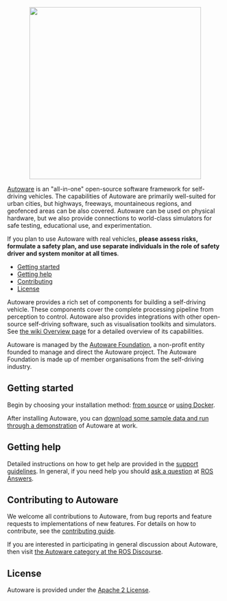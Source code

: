 <div align="center"><img src="docs/images/autoware_logo_1.png" width="400"/></div>

[Autoware](https://www.autoware.org) is an "all-in-one" open-source software framework for self-driving vehicles.
The capabilities of Autoware are primarily well-suited for urban cities, but highways, freeways, mountaineous regions, and geofenced areas can be also covered.
Autoware can be used on physical hardware, but we also provide connections to world-class simulators for safe testing, educational use, and experimentation.

If you plan to use Autoware with real vehicles, **please assess risks, formulate a safety plan, and use separate individuals in the role of safety driver and system monitor at all times**.

<!--- Put build status (e.g. GitLab CI runs) for repositories here -->

- [Getting started](#getting-started)
- [Getting help](#getting-help)
- [Contributing](#contributing-to-autoware)
- [License](#license)

Autoware provides a rich set of components for building a self-driving vehicle.
These components cover the complete processing pipeline from perception to control.
Autoware also provides integrations with other open-source self-driving software, such as visualisation toolkits and simulators.
See [the wiki Overview page](https://gitlab.com/autowarefoundation/autoware.ai/autoware/wikis/Overview) for a detailed overview of its capabilities.
<!--- TODO: Update to point to ReadTheDocs when we get some real documentation -->

Autoware is managed by the [Autoware Foundation](https://www.autoware.org), a non-profit entity founded to manage and direct the Autoware project.
The Autoware Foundation is made up of member organisations from the self-driving industry.


## Getting started

Begin by choosing your installation method: [from source](https://gitlab.com/autowarefoundation/autoware.ai/autoware/wikis/Source-Build) or [using Docker](https://gitlab.com/autowarefoundation/autoware.ai/autoware/wikis/Docker).

After installing Autoware, you can [download some sample data and run through a demonstration](https://gitlab.com/autowarefoundation/autoware.ai/autoware/wikis/ROSBAG-Demo) of Autoware at work.


## Getting help

Detailed instructions on how to get help are provided in the [support guidelines](https://gitlab.com/autowarefoundation/autoware.ai/autoware/wikis/Support-guidelines).
In general, if you need help you should [ask a question](https://answers.ros.org/questions/ask/?tags=autoware) at [ROS Answers](https://answers.ros.org/questions/scope:all/sort:activity-desc/tags:autoware/page:1/).


## Contributing to Autoware

We welcome all contributions to Autoware, from bug reports and feature requests to implementations of new features.
For details on how to contribute, see the [contributing guide](https://gitlab.com/autowarefoundation/autoware.ai/autoware/wikis/Contributing-to-Autoware).

If you are interested in participating in general discussion about Autoware, then visit [the Autoware category at the ROS Discourse](https://discourse.ros.org/c/autoware).


## License

Autoware is provided under the [Apache 2 License](https://gitlab.com/autowarefoundation/autoware.ai/project-template/blob/master/LICENSE).
